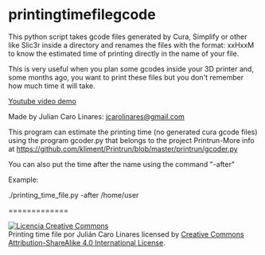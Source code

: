 # printingtimefilegcode

This python script takes gcode files generated by Cura, Simplify or other like Slic3r inside a directory and renames the files with the format: xxHxxM to know the estimated time of printing directly in the name of your file.

This is very useful when you plan some gcodes inside your 3D printer and, some months ago, you want to print these files but you don't remember how much time it will take.


<a href="https://www.youtube.com/embed/QMcQnE6nsbU">Youtube video demo</a>

Made by Julian Caro Linares: jcarolinares@gmail.com

This program can estimate the printing time (no generated cura gcode files) using the program gcoder.py that belongs to the project Printrun-More info at https://github.com/kliment/Printrun/blob/master/printrun/gcoder.py

You can also put the time after the name using the command "-after"

Example:

./printing_time_file.py -after /home/user

=============

<a rel="license" href="http://creativecommons.org/licenses/by-sa/4.0/"><img alt="Licencia Creative Commons" style="border-width:0" src="https://i.creativecommons.org/l/by-sa/4.0/88x31.png" /></a><br /><span xmlns:dct="http://purl.org/dc/terms/" property="dct:title">Printing time file</span> por <span xmlns:cc="http://creativecommons.org/ns#" property="cc:attributionName">Julián Caro Linares</span> licensed by <a rel="license" href="http://creativecommons.org/licenses/by-sa/4.0/">Creative Commons Attribution-ShareAlike 4.0 International License</a>.<br /><br />
